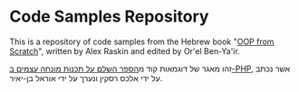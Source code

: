 # Code Samples Repository

This is a repository of code samples from the Hebrew book "[OOP from Scratch](http://phpguide.co.il/oopbook)", written by Alex Raskin and edited by Or'el Ben-Ya'ir.

זהו מאגר של דוגמאות קוד מ[הספר השלם על תכנות מונחה עצמים ב-PHP](http://phpguide.co.il/oopbook), אשר נכתב על ידי אלכס רסקין ונערך על ידי אוראל בן-יאיר.
